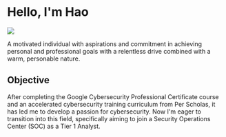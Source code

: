 # Hello, I'm Hao
<a href="https://linkedin.com/in/hao-han-7a7853216"><img src="https://img.shields.io/badge/-LinkedIn-0072b1?&style=for-the-badge&logo=linkedin&logoColor=white" /></a>

A motivated individual with aspirations and commitment in achieving personal and professional goals with a relentless drive combined with a warm, personable nature.

## Objective
After completing the Google Cybersecurity Professional Certificate course and an accelerated cybersecurity training curriculum from Per Scholas, it has led me to develop a passion for cybersecurity. Now I'm eager to transition into this field, specifically aiming to join a Security Operations Center (SOC) as a Tier 1 Analyst.
